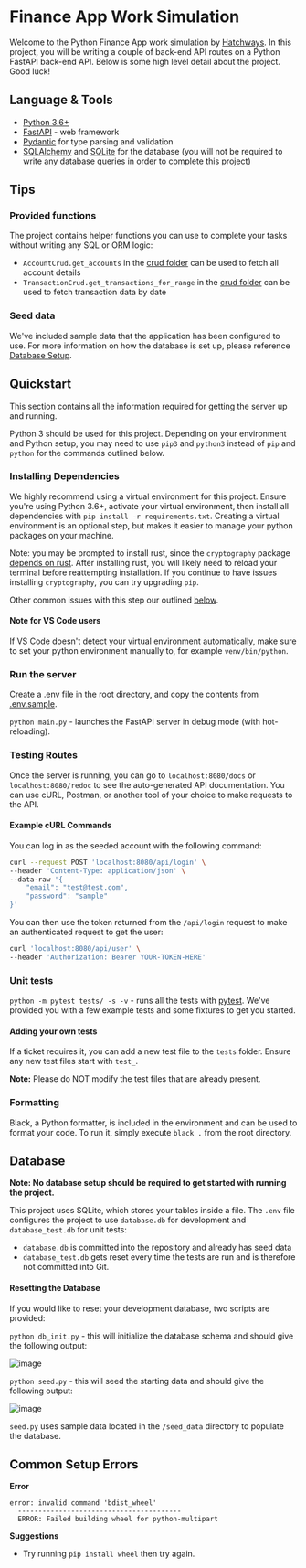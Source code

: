 # Finance App Work Simulation

Welcome to the Python Finance App work simulation by [Hatchways](http://hatchways.io/). In this project, you will be 
writing a couple of back-end API routes on a Python FastAPI back-end API. Below is some high level detail about the 
project. Good luck!

## Language & Tools

- [Python 3.6+](https://www.python.org/downloads/)
- [FastAPI](https://fastapi.tiangolo.com/) - web framework
- [Pydantic](https://pydantic-docs.helpmanual.io/) for type parsing and validation
- [SQLAlchemy](https://www.sqlalchemy.org/) and [SQLite](https://www.sqlite.org/) for the database (you will not be 
  required to write any database queries in order to complete this project) 

## Tips

### Provided functions

The project contains helper functions you can use to complete your tasks without writing any SQL or ORM logic:
* `AccountCrud.get_accounts` in the [crud folder](api/crud) can be used to fetch all account details
* `TransactionCrud.get_transactions_for_range` in the [crud folder](api/crud) can be used to fetch transaction data 
  by date

### Seed data

We've included sample data that the application has been configured to use. For more information on how the database 
is set up, please reference [Database Setup](#Database-Setup).

## Quickstart

This section contains all the information required for getting the server up and running.

Python 3 should be used for this project. Depending on your environment and Python setup, you may need to use `pip3` and
`python3` instead of `pip` and `python` for the commands outlined below.

### Installing Dependencies

We highly recommend using a virtual environment for this project. Ensure you're using Python 3.6+, activate your virtual
environment, then install all dependencies with `pip install -r requirements.txt`. Creating a virtual environment is an
optional step, but makes it easier to manage your python packages on your machine.

Note: you may be prompted to install rust, since the `cryptography` package 
[depends on rust](https://cryptography.io/en/latest/faq/#why-does-cryptography-require-rust). After installing rust, you
will likely need to reload your terminal before reattempting installation. If you continue to have issues installing 
`cryptography`, you can try upgrading `pip`.

Other common issues with this step our outlined [below](#common-setup-errors).

#### Note for VS Code users

If VS Code doesn't detect your virtual environment automatically, make sure to set your python environment manually to, 
for example `venv/bin/python`.

### Run the server

Create a .env file in the root directory, and copy the contents from [.env.sample](.env.sample).

`python main.py` - launches the FastAPI server in debug mode (with hot-reloading).

### Testing Routes
Once the server is running, you can go to `localhost:8080/docs` or `localhost:8080/redoc` to see the auto-generated API 
documentation. You can use cURL, Postman, or another tool of your choice to make requests to the API.

#### Example cURL Commands
You can log in as the seeded account with the following command:
```bash
curl --request POST 'localhost:8080/api/login' \
--header 'Content-Type: application/json' \
--data-raw '{
    "email": "test@test.com",
    "password": "sample"
}'
```
You can then use the token returned from the `/api/login` request to make an authenticated request to get the user:
```bash
curl 'localhost:8080/api/user' \
--header 'Authorization: Bearer YOUR-TOKEN-HERE'
```

### Unit tests

`python -m pytest tests/ -s -v` - runs all the tests with [pytest](https://docs.pytest.org/en/6.2.x/contents.html). 
We've provided you with a few example tests and some fixtures to get you started.

#### Adding your own tests

If a ticket requires it, you can add a new test file to the `tests` folder. Ensure any new test files start with `test_`.

**Note:** Please do NOT modify the test files that are already present.

### Formatting

Black, a Python formatter, is included in the environment and can be used to format your code. 
To run it, simply execute `black .` from the root directory.

## Database

**Note: No database setup should be required to get started with running the project.** 

This project uses SQLite, which stores your tables inside a file. The `.env` file configures the project to use 
`database.db` for development and `database_test.db` for unit tests:
* `database.db` is committed into the repository and already has seed data
* `database_test.db` gets reset every time the tests are run and is therefore not committed into Git.

#### Resetting the Database

If you would like to reset your development database, two scripts are provided:

`python db_init.py` - this will initialize the database schema and should give the following output:

![image](https://user-images.githubusercontent.com/5796488/153083276-a92b4aa5-c404-46ed-a9e7-c61ff60d72b7.png) 

`python seed.py` - this will seed the starting data and should give the following output:

![image](https://user-images.githubusercontent.com/5796488/153083273-6ccc5165-72f0-4109-a409-2307d913754c.png)

`seed.py` uses sample data located in the `/seed_data` directory to populate the database. 

## Common Setup Errors
**Error**
```
error: invalid command 'bdist_wheel'
  ----------------------------------------
  ERROR: Failed building wheel for python-multipart
```
**Suggestions**
* Try running `pip install wheel` then try again. 

